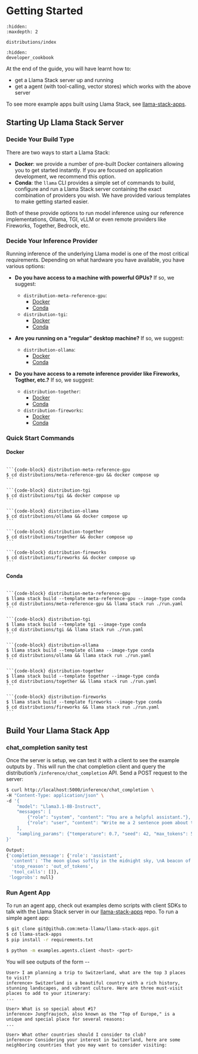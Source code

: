 # Getting Started

```{toctree}
:hidden:
:maxdepth: 2

distributions/index
```

```{toctree}
:hidden:
developer_cookbook
```

At the end of the guide, you will have learnt how to:
- get a Llama Stack server up and running
- get a agent (with tool-calling, vector stores) which works with the above server

To see more example apps built using Llama Stack, see [llama-stack-apps](https://github.com/meta-llama/llama-stack-apps/tree/main).

## Starting Up Llama Stack Server

### Decide Your Build Type
There are two ways to start a Llama Stack:

- **Docker**: we provide a number of pre-built Docker containers allowing you to get started instantly. If you are focused on application development, we recommend this option.
- **Conda**: the `llama` CLI provides a simple set of commands to build, configure and run a Llama Stack server containing the exact combination of providers you wish. We have provided various templates to make getting started easier.

Both of these provide options to run model inference using our reference implementations, Ollama, TGI, vLLM or even remote providers like Fireworks, Together, Bedrock, etc.

### Decide Your Inference Provider

Running inference of the underlying Llama model is one of the most critical requirements. Depending on what hardware you have available, you have various options:

- **Do you have access to a machine with powerful GPUs?**
If so, we suggest:
  - `distribution-meta-reference-gpu`:
    - [Docker](https://llama-stack.readthedocs.io/en/latest/getting_started/distributions/meta-reference-gpu.html#docker-start-the-distribution)
    - [Conda](https://llama-stack.readthedocs.io/en/latest/getting_started/distributions/meta-reference-gpu.html#docker-start-the-distribution)
  - `distribution-tgi`:
    - [Docker](https://llama-stack.readthedocs.io/en/latest/getting_started/distributions/tgi.html#docker-start-the-distribution-single-node-gpu)
    - [Conda](https://llama-stack.readthedocs.io/en/latest/getting_started/distributions/tgi.html#conda-tgi-server-llama-stack-run)

- **Are you running on a "regular" desktop machine?**
If so, we suggest:
  - `distribution-ollama`:
    - [Docker](https://llama-stack.readthedocs.io/en/latest/getting_started/distributions/ollama.html#docker-start-a-distribution-single-node-gpu)
    - [Conda](https://llama-stack.readthedocs.io/en/latest/getting_started/distributions/ollama.html#conda-ollama-run-llama-stack-run)

- **Do you have access to a remote inference provider like Fireworks, Togther, etc.?** If so, we suggest:
  - `distribution-together`:
    - [Docker](https://llama-stack.readthedocs.io/en/latest/getting_started/distributions/together.html#docker-start-the-distribution-single-node-cpu)
    - [Conda](https://llama-stack.readthedocs.io/en/latest/getting_started/distributions/together.html#conda-llama-stack-run-single-node-cpu)
  - `distribution-fireworks`:
    - [Docker](https://llama-stack.readthedocs.io/en/latest/getting_started/distributions/fireworks.html)
    - [Conda](https://llama-stack.readthedocs.io/en/latest/getting_started/distributions/fireworks.html#conda-llama-stack-run-single-node-cpu)


### Quick Start Commands

#### Docker
````{tab-set-code} sd-width-25 sd-fs-1

```{code-block} distribution-meta-reference-gpu
$ cd distributions/meta-reference-gpu && docker compose up
```

```{code-block} distribution-tgi
$ cd distributions/tgi && docker compose up
```

```{code-block} distribution-ollama
$ cd distributions/ollama && docker compose up
```

```{code-block} distribution-together
$ cd distributions/together && docker compose up
```

```{code-block} distribution-fireworks
$ cd distributions/fireworks && docker compose up
```

````

#### Conda
````{tab-set-code} sd-width-25 sd-fs-1

```{code-block} distribution-meta-reference-gpu
$ llama stack build --template meta-reference-gpu --image-type conda
$ cd distributions/meta-reference-gpu && llama stack run ./run.yaml
```

```{code-block} distribution-tgi
$ llama stack build --template tgi --image-type conda
$ cd distributions/tgi && llama stack run ./run.yaml
```

```{code-block} distribution-ollama
$ llama stack build --template ollama --image-type conda
$ cd distributions/ollama && llama stack run ./run.yaml
```

```{code-block} distribution-together
$ llama stack build --template together --image-type conda
$ cd distributions/together && llama stack run ./run.yaml
```

```{code-block} distribution-fireworks
$ llama stack build --template fireworks --image-type conda
$ cd distributions/fireworks && llama stack run ./run.yaml
```

````

## Build Your Llama Stack App

### chat_completion sanity test
Once the server is setup, we can test it with a client to see the example outputs by . This will run the chat completion client and query the distribution’s `/inference/chat_completion` API. Send a POST request to the server:

```bash
$ curl http://localhost:5000/inference/chat_completion \
-H "Content-Type: application/json" \
-d '{
    "model": "Llama3.1-8B-Instruct",
    "messages": [
        {"role": "system", "content": "You are a helpful assistant."},
        {"role": "user", "content": "Write me a 2 sentence poem about the moon"}
    ],
    "sampling_params": {"temperature": 0.7, "seed": 42, "max_tokens": 512}
}'

Output:
{'completion_message': {'role': 'assistant',
  'content': 'The moon glows softly in the midnight sky, \nA beacon of wonder, as it catches the eye.',
  'stop_reason': 'out_of_tokens',
  'tool_calls': []},
 'logprobs': null}

```

### Run Agent App

To run an agent app, check out examples demo scripts with client SDKs to talk with the Llama Stack server in our [llama-stack-apps](https://github.com/meta-llama/llama-stack-apps/tree/main/examples) repo. To run a simple agent app:

```bash
$ git clone git@github.com:meta-llama/llama-stack-apps.git
$ cd llama-stack-apps
$ pip install -r requirements.txt

$ python -m examples.agents.client <host> <port>
```

You will see outputs of the form --
```
User> I am planning a trip to Switzerland, what are the top 3 places to visit?
inference> Switzerland is a beautiful country with a rich history, stunning landscapes, and vibrant culture. Here are three must-visit places to add to your itinerary:
...

User> What is so special about #1?
inference> Jungfraujoch, also known as the "Top of Europe," is a unique and special place for several reasons:
...

User> What other countries should I consider to club?
inference> Considering your interest in Switzerland, here are some neighboring countries that you may want to consider visiting:
```
